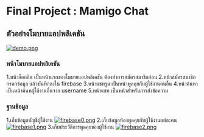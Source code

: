 # Final Project : Mamigo Chat
## ตัวอย่างโมบายแอปพลิเคชัน
[![demo.png](https://i.postimg.cc/5yfGdSDL/demo.png)](https://postimg.cc/Q9nSc18d)
### หน้าโมบายแอปพลิเคชัน
1.หน้าล็อกอิน เป็นหน้าแรกของโมบายแอปพลิเคชัน ต้องทำการสมัครสมาชิกก่อน 
2.หน้าสมัครสมาชิก กรอกข้อมูล แล้วบันทึกลงใน firebase 
3.หน้าแชทรูม เป็นหน้าพูดคุยกับผู้ใช้งานคนอื่น 
4.หน้าค้นหา เป็นหน้าค้นหผู้ใช้งานอื่นจาก username 
5.หน้าแชท เป็นหน้าสำหรับการส่งข้อความ 
### ฐานข้อมูล 
1.เก็บข้อมูลบัญชีผู้ใช้งาน
[![firebase0.png](https://i.postimg.cc/TYYStQVX/firebase0.png)](https://postimg.cc/LhwNXtQy)
2.เก็บข้อมูลห้องพูดคุยกับผู้ใช้งานแต่ละคน
[![firebase1.png](https://i.postimg.cc/V6WGRb56/firebase1.png)](https://postimg.cc/jwC4q2H0)
3.เก็บประวัติการพูดคุยของผู้ใช้งาน
[![firebase2.png](https://i.postimg.cc/dt1H23Fs/firebase2.png)](https://postimg.cc/c6pBZs62)

